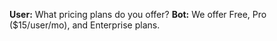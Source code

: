 **User:** What pricing plans do you offer?
**Bot:** We offer Free, Pro ($15/user/mo), and Enterprise plans.
